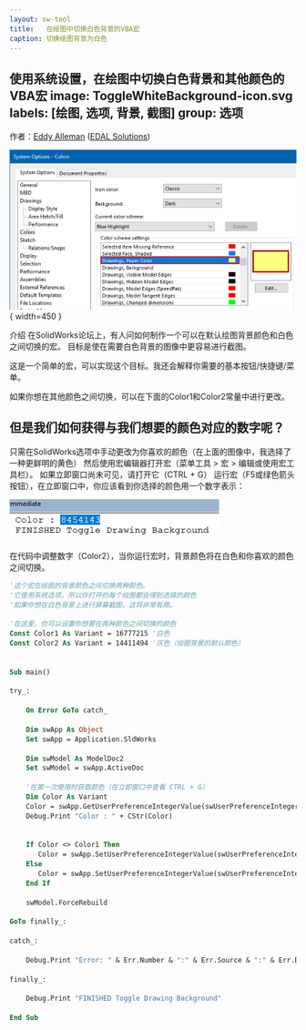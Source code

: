 ```yaml
---
layout: sw-tool
title:   在绘图中切换白色背景的VBA宏
caption: 切换绘图背景为白色
---
```

 使用系统设置，在绘图中切换白色背景和其他颜色的VBA宏
image: ToggleWhiteBackground-icon.svg
labels: [绘图, 选项, 背景, 截图]
group: 选项 
---
作者：[Eddy Alleman](https://www.linkedin.com/in/eddyalleman/) ([EDAL Solutions](https://www.edalsolutions.be/index.php/en/))

![SolidWorks系统选项手动设置绘图背景](solidworks-option-background.png){ width=450 }

介绍
在SolidWorks论坛上，有人问如何制作一个可以在默认绘图背景颜色和白色之间切换的宏。
目标是使在需要白色背景的图像中更容易进行截图。

这是一个简单的宏，可以实现这个目标。我还会解释你需要的基本按钮/快捷键/菜单。

如果你想在其他颜色之间切换，可以在下面的Color1和Color2常量中进行更改。

## 但是我们如何获得与我们想要的颜色对应的数字呢？
只需在SolidWorks选项中手动更改为你喜欢的颜色（在上面的图像中，我选择了一种更鲜明的黄色）
然后使用宏编辑器打开宏（菜单工具 > 宏 > 编辑或使用宏工具栏）。 
如果立即窗口尚未可见，请打开它（CTRL + G）
运行宏（F5或绿色箭头按钮），在立即窗口中，你应该看到你选择的颜色用一个数字表示：

![立即窗口显示运行宏后选择的颜色](vba-immediate-window-chosen-color.png)

在代码中调整数字（Color2），当你运行宏时，背景颜色将在白色和你喜欢的颜色之间切换。

~~~ vb
'这个宏在绘图的背景颜色之间切换两种颜色。
'它使用系统选项，所以你打开的每个绘图都会得到选择的颜色
'如果你想在白色背景上进行屏幕截图，这将非常有用。

'在这里，你可以设置你想要在两种颜色之间切换的颜色
Const Color1 As Variant = 16777215 '白色
Const Color2 As Variant = 14411494 '灰色（绘图背景的默认颜色）


Sub main()

try_:

    On Error GoTo catch_

    Dim swApp As Object
    Set swApp = Application.SldWorks
    
    Dim swModel As ModelDoc2
    Set swModel = swApp.ActiveDoc
    
    '在第一次使用时获取颜色（在立即窗口中查看 CTRL + G）
    Dim Color As Variant
    Color = swApp.GetUserPreferenceIntegerValue(swUserPreferenceIntegerValue_e.swSystemColorsDrawingsPaper)
    Debug.Print "Color : " + CStr(Color)
    
     
    If Color <> Color1 Then
       Color = swApp.SetUserPreferenceIntegerValue(swUserPreferenceIntegerValue_e.swSystemColorsDrawingsPaper, Color1)
    Else
       Color = swApp.SetUserPreferenceIntegerValue(swUserPreferenceIntegerValue_e.swSystemColorsDrawingsPaper, Color2)
    End If
    
    swModel.ForceRebuild
 
GoTo finally_:
    
catch_:

    Debug.Print "Error: " & Err.Number & ":" & Err.Source & ":" & Err.Description
    
finally_:

    Debug.Print "FINISHED Toggle Drawing Background"
    
End Sub

~~~